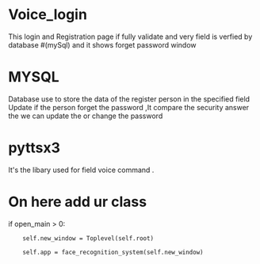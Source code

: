 # Voice_login


This login and Registration page if fully validate and very field is verfied by 
database #(mySql) and it shows forget password window  


# MYSQL




Database use to store the data of the register person in the specified field
Update if the person forget the password ,It compare the security answer the 
we can update the or change the password

# pyttsx3

It's the libary used for field voice command .


# On here add ur class

if open_main > 0:

        self.new_window = Toplevel(self.root)
        
        self.app = face_recognition_system(self.new_window)


